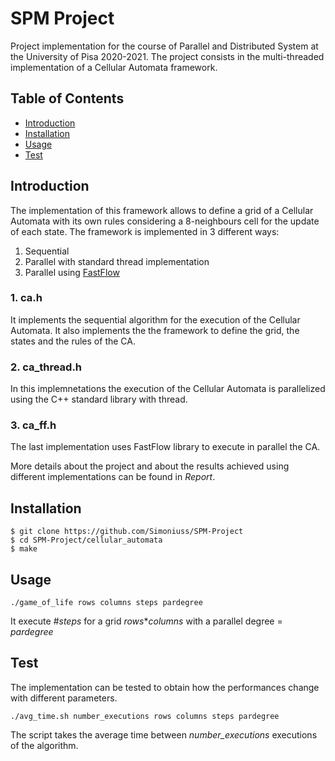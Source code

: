 # SPM Project
Project implementation for the course of Parallel and Distributed System at the University of Pisa 2020-2021. The project consists in the multi-threaded implementation of a Cellular Automata framework.


 ##  Table of Contents
 * [Introduction](#introduction)
 * [Installation](#installation)
 * [Usage](#usage)
 * [Test](#test)


 ## Introduction
 The implementation of this framework allows to define a grid of a Cellular Automata with its own rules considering a 8-neighbours cell for the update of each state. The framework is implemented in 3 different ways:
 1. Sequential
 2. Parallel with standard thread implementation
 3. Parallel using [FastFlow](https://github.com/fastflow/fastflow)

### 1. ca.h
It implements the sequential algorithm for the execution of the Cellular Automata. It also implements the the framework to define the grid, the states and the rules of the CA.

### 2. ca_thread.h
In this implemnetations the execution of the Cellular Automata is parallelized using the C++ standard library with thread.

### 3. ca_ff.h
The last implementation uses FastFlow library to execute in parallel the CA.

More details about the project and about the results achieved using different implementations can be found in _Report_. 


 ## Installation
```
$ git clone https://github.com/Simoniuss/SPM-Project
$ cd SPM-Project/cellular_automata
$ make
```

## Usage
```
./game_of_life rows columns steps pardegree
```
It execute #_steps_ for a grid _rows_*_columns_ with a parallel degree = _pardegree_

## Test
The implementation can be tested to obtain how the performances change with different parameters.
```
./avg_time.sh number_executions rows columns steps pardegree
```
The script takes the average time between _number_executions_ executions of the algorithm.